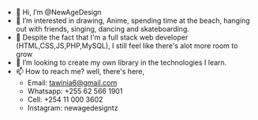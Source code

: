 - 👋 Hi, I’m @NewAgeDesign
- 👀 I’m interested in drawing, Anime, spending time at the beach, hanging out with friends, singing, dancing and skateboarding.
- 🌱 Despite the fact that I'm a full stack web developer (HTML,CSS,JS,PHP,MySQL), I still feel like there's alot more room to grow
- 💞️ I’m looking to create my own library in the technologies I learn.
- 📫 How to reach me? well, there's here, 
     - Email: tawinia6@gmail.com 
     - Whatsapp: +255 62 566 1901
     - Cell: +254 11 000 3602
     - Instagram: newagedesigntz

<!---
NewAgeDesign/NewAgeDesign is a ✨ special ✨ repository because its `README.md` (this file) appears on your GitHub profile.
You can click the Preview link to take a look at your changes.
--->
